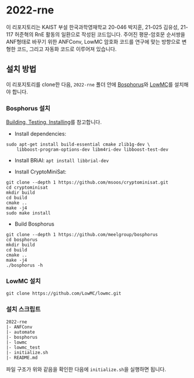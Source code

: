 # 2022-rne

이 리포지토리는 KAIST 부설 한국과학영재학교 20-046 박지훈, 21-025 김유성, 21-117 허준혁의 RnE 활동의 일환으로 작성된 코드입니다. 
주어진 평문-암호문 순서쌍을 ANF형태로 바꾸기 위한 ANFConv, LowMC 암호화 코드를 연구에 맞는 방향으로 변형한 코드, 그리고 자동화 코드로 이루어져 있습니다.

## 설치 방법

이 리포지토리를 clone한 다음, `2022-rne` 폴더 안에 [Bosphorus](https://github.com/meelgroup/bosphorus)와 [LowMC](https://github.com/LowMC/lowmc)를 설치해야 합니다. 

### Bosphorus 설치

[Building, Testing, Installing](https://github.com/meelgroup/bosphorus#building-testing-installing)를 참고합니다. 

* Install dependencies: 
```
sudo apt-get install build-essential cmake zlib1g-dev \
    libboost-program-options-dev libm4ri-dev libboost-test-dev
```

* Install BRiAl: `apt install libbrial-dev`

* Install CryptoMiniSat: 
```
git clone --depth 1 https://github.com/msoos/cryptominisat.git
cd cryptominisat
mkdir build
cd build
cmake ..
make -j4
sudo make install
```

* Build Bosphorus
```
git clone --depth 1 https://github.com/meelgroup/bosphorus
cd bosphorus
mkdir build
cd build
cmake ..
make -j4
./bosphorus -h
```

### LowMC 설치
```
git clone https://github.com/LowMC/lowmc.git
```

### 설치 스크립트
```
2022-rne
|- ANFConv
|- automate
|- bosphorus
|- lowmc
|- lowmc_test
|- initialize.sh
|- README.md
```
파일 구조가 위와 같음을 확인한 다음에 `initialize.sh`을 실행하면 됩니다. 